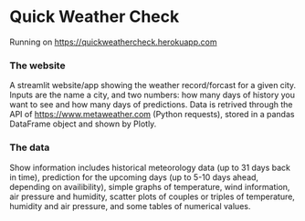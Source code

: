 # Quick Weather Check

Running on https://quickweathercheck.herokuapp.com

### The website
A streamlit website/app showing the weather record/forcast for a given city. Inputs are the name a city, and two numbers: how many days of history you want to see and how many days of predictions.
Data is retrived through the API of https://www.metaweather.com (Python requests), stored in a pandas DataFrame object and shown by Plotly.

### The data
Show information includes historical meteorology data (up to 31 days back in time), prediction for the upcoming days (up to 5-10 days ahead, depending on availibility), simple graphs of temperature, wind information, air pressure and humidity, scatter plots of couples or triples of temperature, humidity and air pressure, and some tables of numerical values.
